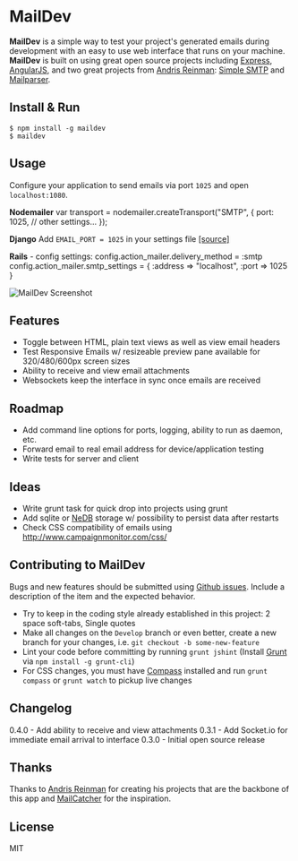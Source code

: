 # MailDev

**MailDev** is a simple way to test your project's generated emails during development with an easy to use web interface that runs on your machine.  **MailDev** is built on using great open source projects including [Express](http://expressjs.com), [AngularJS](http://angularjs.org/), and two great projects from [Andris Reinman](https://github.com/andris9): [Simple SMTP](https://github.com/andris9/simplesmtp) and [Mailparser](https://github.com/andris9/mailparser).

## Install & Run
	
	$ npm install -g maildev
	$ maildev

## Usage

Configure your application to send emails via port `1025` and open `localhost:1080`.

**Nodemailer**
    var transport = nodemailer.createTransport("SMTP", {
        port: 1025,
        // other settings...
    });

**Django**
Add `EMAIL_PORT = 1025` in your settings file [[source]](https://docs.djangoproject.com/en/dev/ref/settings/#std:setting-EMAIL_PORT)

**Rails** - config settings:
    config.action_mailer.delivery_method = :smtp
        config.action_mailer.smtp_settings = {
            :address => "localhost",
            :port => 1025
      }


![MailDev Screenshot](https://dl.dropboxusercontent.com/u/50627698/maildev-04-12-13.png)

## Features

* Toggle between HTML, plain text views as well as view email headers
* Test Responsive Emails w/ resizeable preview pane available for 320/480/600px screen sizes
* Ability to receive and view email attachments
* Websockets keep the interface in sync once emails are received

## Roadmap

* Add command line options for ports, logging, ability to run as daemon, etc.
* Forward email to real email address for device/application testing
* Write tests for server and client

## Ideas
* Write grunt task for quick drop into projects using grunt
* Add sqlite or [NeDB](https://github.com/louischatriot/nedb) storage w/ possibility to persist data after restarts
* Check CSS compatibility of emails using http://www.campaignmonitor.com/css/

## Contributing to MailDev

Bugs and new features should be submitted using [Github issues](https://github.com/djfarrelly/MailDev/issues/new). Include a description of the item and the expected behavior.

* Try to keep in the coding style already established in this project: 2 space soft-tabs, Single quotes
* Make all changes on the `Develop` branch or even better, create a new branch for your changes, i.e. `git checkout -b some-new-feature`
* Lint your code before committing by running `grunt jshint` (Install [Grunt](http://www.gruntjs.com) via `npm install -g grunt-cli`)
* For CSS changes, you must have [Compass](http://compass-style.org/) installed and run `grunt compass` or `grunt watch` to pickup live changes

## Changelog

0.4.0 - Add ability to receive and view attachments
0.3.1 - Add Socket.io for immediate email arrival to interface
0.3.0 - Initial open source release

## Thanks

Thanks to [Andris Reinman](https://github.com/andris9) for creating his projects that are the backbone of this app and [MailCatcher](http://mailcatcher.me/) for the inspiration.

## License

MIT